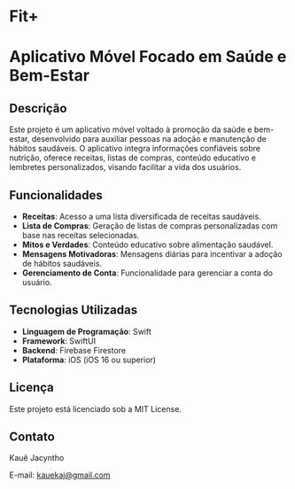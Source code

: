 # Fit+

# Aplicativo Móvel Focado em Saúde e Bem-Estar

## Descrição

Este projeto é um aplicativo móvel voltado à promoção da saúde e bem-estar, desenvolvido para auxiliar pessoas na adoção e manutenção de hábitos saudáveis. O aplicativo integra informações confiáveis sobre nutrição, oferece receitas, listas de compras, conteúdo educativo e lembretes personalizados, visando facilitar a vida dos usuários.

## Funcionalidades

- **Receitas**: Acesso a uma lista diversificada de receitas saudáveis.
- **Lista de Compras**: Geração de listas de compras personalizadas com base nas receitas selecionadas.
- **Mitos e Verdades**: Conteúdo educativo sobre alimentação saudável.
- **Mensagens Motivadoras**: Mensagens diárias para incentivar a adoção de hábitos saudáveis.
- **Gerenciamento de Conta**: Funcionalidade para gerenciar a conta do usuário.

## Tecnologias Utilizadas

- **Linguagem de Programação**: Swift
- **Framework**: SwiftUI
- **Backend**: Firebase Firestore
- **Plataforma**: iOS (iOS 16 ou superior)

## Licença

Este projeto está licenciado sob a MIT License.

## Contato

Kauê Jacyntho

E-mail: kauekaj@gmail.com
